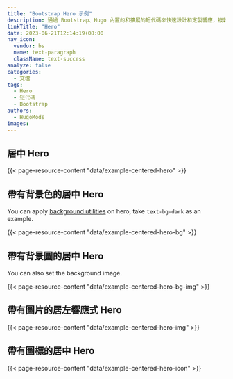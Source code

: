 ```yaml
---
title: "Bootstrap Hero 示例"
description: 通過 Bootstrap、Hugo 內置的和擴展的短代碼來快速設計和定製響應，複雜和美麗的 Hero 組件。
linkTitle: "Hero"
date: 2023-06-21T12:14:19+08:00
nav_icon:
  vendor: bs
  name: text-paragraph
  className: text-success
analyze: false
categories:
  - 文檔
tags:
  - Hero
  - 短代碼
  - Bootstrap
authors:
  - HugoMods
images:
---
```


## 居中 Hero

{{< page-resource-content "data/example-centered-hero" >}}

## 帶有背景色的居中 Hero

You can apply [background utilities](https://getbootstrap.com/docs/5.3/helpers/color-background/) on hero, take `text-bg-dark` as an example.

{{< page-resource-content "data/example-centered-hero-bg" >}}

## 帶有背景圖的居中 Hero

You can also set the background image.

{{< page-resource-content "data/example-centered-hero-bg-img" >}}

## 帶有圖片的居左響應式 Hero

{{< page-resource-content "data/example-centered-hero-img" >}}

## 帶有圖標的居中 Hero

{{< page-resource-content "data/example-centered-hero-icon" >}}

